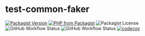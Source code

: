 # test-common-faker
[![Packagist Version](https://img.shields.io/packagist/v/mrgoodbytes8667/test-common-faker?logo=packagist&logoColor=FFF&style=flat)](https://packagist.org/packages/mrgoodbytes8667/test-common-faker)
[![PHP from Packagist](https://img.shields.io/packagist/php-v/mrgoodbytes8667/test-common-faker?logo=php&logoColor=FFF&style=flat)](https://packagist.org/packages/mrgoodbytes8667/test-common-faker)
![Packagist License](https://img.shields.io/packagist/l/mrgoodbytes8667/test-common-faker?logo=creative-commons&logoColor=FFF&style=flat)  
![GitHub Workflow Status](https://img.shields.io/github/workflow/status/mrgoodbytes8667/test-common-faker/release?label=stable&logo=github&logoColor=FFF&style=flat)
![GitHub Workflow Status](https://img.shields.io/github/workflow/status/mrgoodbytes8667/test-common-faker/tests?logo=github&logoColor=FFF&style=flat)
[![codecov](https://img.shields.io/codecov/c/github/mrgoodbytes8667/test-common-faker?logo=codecov&logoColor=FFF&style=flat)](https://codecov.io/gh/mrgoodbytes8667/test-common-faker)  
